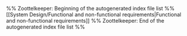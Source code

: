 %% Zoottelkeeper: Beginning of the autogenerated index file list  %%
 [[System Design/Functional and non-functional requirements|Functional and non-functional requirements]]
%% Zoottelkeeper: End of the autogenerated index file list  %%
